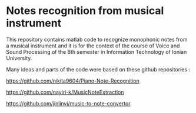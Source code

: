 # Notes recognition from musical instrument
This repository contains matlab code to recognize monophonic notes from a musical instrument and it is for the context of the course of Voice and Sound Processing of the 8th semester in Information Technology of Ionian University.

Many ideas and parts of the code were based on these github repositories : 

  https://github.com/nikita9604/Piano-Note-Recognition

  https://github.com/nayiri-k/MusicNoteExtraction

  https://github.com/jinlinyi/music-to-note-convertor
